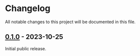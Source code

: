 # Changelog

All notable changes to this project will be documented in this file.

## [0.1.0] - 2023-10-25

Initial public release.

[0.1.0]: https://github.com/drobin/nuts-archive/tree/v0.1.0
